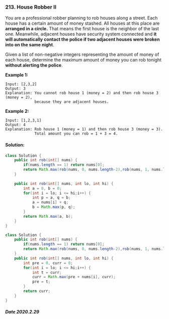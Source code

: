 ### 213. House Robber II

You are a professional robber planning to rob houses along a street. Each house has a certain amount of money stashed. All houses at this place are **arranged in a circle.** That means the first house is the neighbor of the last one. Meanwhile, adjacent houses have security system connected and **it will automatically contact the police if two adjacent houses were broken into on the same night**.

Given a list of non-negative integers representing the amount of money of each house, determine the maximum amount of money you can rob tonight **without alerting the police**.

**Example 1:**

```
Input: [2,3,2]
Output: 3
Explanation: You cannot rob house 1 (money = 2) and then rob house 3 (money = 2),
             because they are adjacent houses.
```

**Example 2:**

```
Input: [1,2,3,1]
Output: 4
Explanation: Rob house 1 (money = 1) and then rob house 3 (money = 3).
             Total amount you can rob = 1 + 3 = 4.
```

#### Solution:

```java
class Solution {
    public int rob(int[] nums) {
        if(nums.length == 1) return nums[0];
        return Math.max(rob(nums, 0, nums.length-2),rob(nums, 1, nums.length-1));
    }
    
    public int rob(int[] nums, int lo, int hi) {
        int a = 0, b = 0;
        for(int i = lo; i <= hi;i++) {
            int p = a, q = b;
            a = nums[i] + q;
            b = Math.max(p, q);
        }
        return Math.max(a, b);
    }
}
```

```java
class Solution {
    public int rob(int[] nums) {
        if(nums.length == 1) return nums[0];
        return Math.max(rob(nums, 0, nums.length-2),rob(nums, 1, nums.length-1));
    }
    public int rob(int[] nums, int lo, int hi) {
        int pre = 0, curr = 0;
        for(int i = lo; i <= hi;i++) {
            int t = curr;
            curr = Math.max(pre + nums[i], curr);
            pre = t;
        }
        return curr;
    }
}
```



##### Date 2020.2.29